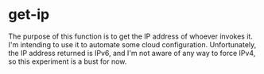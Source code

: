 # get-ip

The purpose of this function is to get the IP address of whoever invokes it. I'm intending to use it to automate some cloud configuration. Unfortunately, the IP address returned is IPv6, and I'm not aware of any way to force IPv4, so this experiment is a bust for now.
